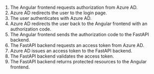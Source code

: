 1. The Angular frontend requests authorization from Azure AD.
2. Azure AD redirects the user to the login page.
3. The user authenticates with Azure AD.
4. Azure AD redirects the user back to the Angular frontend with an authorization code.
5. The Angular frontend sends the authorization code to the FastAPI backend.
6. The FastAPI backend requests an access token from Azure AD.
7. Azure AD issues an access token to the FastAPI backend.
8. The FastAPI backend validates the access token.
9. The FastAPI backend returns protected resources to the Angular frontend.
